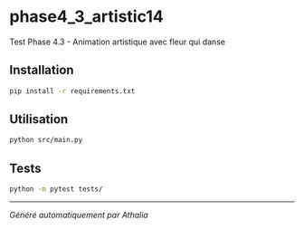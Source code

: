 # phase4_3_artistic14

Test Phase 4.3 - Animation artistique avec fleur qui danse

## Installation

```bash
pip install -r requirements.txt
```

## Utilisation

```bash
python src/main.py
```

## Tests

```bash
python -m pytest tests/
```

---
*Généré automatiquement par Athalia*
